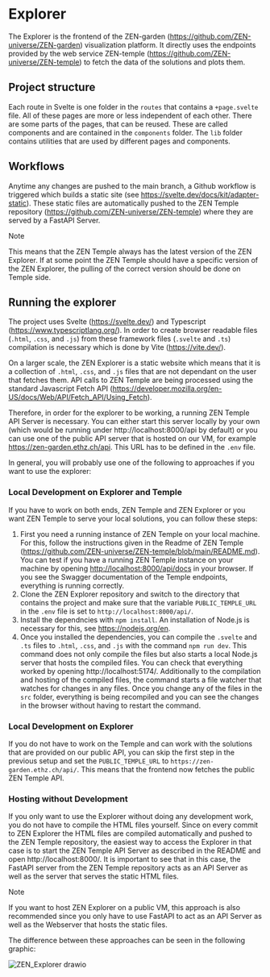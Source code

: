 # Explorer

The Explorer is the frontend of the ZEN-garden (https://github.com/ZEN-universe/ZEN-garden) visualization platform. It directly uses the endpoints provided by the web service ZEN-temple (https://github.com/ZEN-universe/ZEN-temple) to fetch the data of the solutions and plots them.

## Project structure

Each route in Svelte is one folder in the `routes` that contains a `+page.svelte` file. All of these pages are more or less independent of each other. There are some parts of the pages, that can be reused. These are called components and are contained in the `components` folder. The `lib` folder contains utilities that are used by different pages and components.

## Workflows

Anytime any changes are pushed to the main branch, a Github workflow is triggered which builds a static site (see https://svelte.dev/docs/kit/adapter-static). These static files are automatically pushed to the ZEN Temple repository (https://github.com/ZEN-universe/ZEN-temple) where they are served by a FastAPI Server.

> [!NOTE]
> This means that the ZEN Temple always has the latest version of the ZEN Explorer. If at some point the ZEN Temple should have a specific version of the ZEN Explorer, the pulling of the correct version should be done on Temple side.

## Running the explorer

The project uses Svelte (https://svelte.dev/) and Typescript (https://www.typescriptlang.org/). In order to create browser readable files (`.html`, `.css`, and `.js`) from these framework files (`.svelte` and `.ts`) compilation is necessary which is done by Vite (https://vite.dev/).

On a larger scale, the ZEN Explorer is a static website which means that it is a collection of `.html`, `.css`, and `.js` files that are not dependant on the user that fetches them.
API calls to ZEN Temple are being processed using the standard Javascript Fetch API (https://developer.mozilla.org/en-US/docs/Web/API/Fetch_API/Using_Fetch).

Therefore, in order for the explorer to be working, a running ZEN Temple API Server is necessary. You can either start this server locally by your own (which would be running under http://localhost:8000/api by default) or you can use one of the public API server that is hosted on our VM, for example https://zen-garden.ethz.ch/api.
This URL has to be defined in the `.env` file.

In general, you will probably use one of the following to approaches if you want to use the explorer:

### Local Development on Explorer and Temple

If you have to work on both ends, ZEN Temple and ZEN Explorer or you want ZEN Temple to serve your local solutions, you can follow these steps:

1. First you need a running instance of ZEN Temple on your local machine. For this, follow the instructions given in the Readme of ZEN Temple (https://github.com/ZEN-universe/ZEN-temple/blob/main/README.md).
   You can test if you have a running ZEN Temple instance on your machine by opening [http://localhost:8000/api/docs](http://localhost:8000/api/docs) in your browser. If you see the Swagger documentation of the Temple endpoints, everything is running correctly.
2. Clone the ZEN Explorer repository and switch to the directory that contains the project and make sure that the variable `PUBLIC_TEMPLE_URL` in the `.env` file is set to `http://localhost:8000/api/`.
3. Install the dependncies with `npm install`. An installation of Node.js is necessary for this, see https://nodejs.org/en.
4. Once you installed the dependencies, you can compile the `.svelte` and `.ts` files to `.html`, `.css`, and `.js` with the command `npm run dev`. This command does not only compile the files but also starts a local Node.js server that hosts the compiled files. You can check that everything worked by opening http://localhost:5174/. Additionally to the compilation and hosting of the compiled files, the command starts a file watcher that watches for changes in any files. Once you change any of the files in the `src` folder, everything is being recompiled and you can see the changes in the browser without having to restart the command.

### Local Development on Explorer

If you do not have to work on the Temple and can work with the solutions that are provided on our public API, you can skip the first step in the previous setup and set the `PUBLIC_TEMPLE_URL` to `https://zen-garden.ethz.ch/api/`. This means that the frontend now fetches the public ZEN Temple API.

### Hosting without Development

If you only want to use the Explorer without doing any development work, you do not have to compile the HTML files yourself. Since on every commit to ZEN Explorer the HTML files are compiled automatically and pushed to the ZEN Temple repository, the easiest way to access the Explorer in that case is to start the ZEN Temple API Server as described in the README and open http://localhost:8000/. It is important to see that in this case, the FastAPI server from the ZEN Temple repository acts as an API Server as well as the server that serves the static HTML files.

> [!NOTE]
> If you want to host ZEN Explorer on a public VM, this approach is also recommended since you only have to use FastAPI to act as an API Server as well as the Webserver that hosts the static files.

The difference between these approaches can be seen in the following graphic:

![ZEN_Explorer drawio](https://github.com/user-attachments/assets/5eda98fe-ac07-4c8b-8ec3-591fd093afe1)
